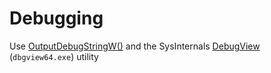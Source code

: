 # Debugging

Use [OutputDebugStringW()](https://learn.microsoft.com/en-us/windows/win32/api/debugapi/nf-debugapi-outputdebugstringw) and the SysInternals [DebugView](https://learn.microsoft.com/en-us/sysinternals/downloads/debugview) (`dbgview64.exe`) utility

